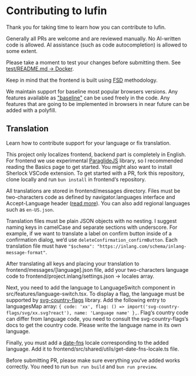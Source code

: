 # Contributing to lufin

Thank you for taking time to learn how you can contribute to lufin.

Generally all PRs are welcome and are reviewed manually. No AI-written code is allowed. AI assistance (such as code autocompletion) is allowed to some extent.

Please take a moment to test your changes before submitting them. See [test/README.md -> Docker](./test/README.md#docker).

Keep in mind that the frontend is built using [FSD](https://feature-sliced.design/) methodology.

We maintain support for baseline most popular browsers versions. Any features available as ["baseline"](https://web-platform-dx.github.io/web-features/) can be used freely in the code. Any features that are going to be implemented in browsers in near future can be added with a polyfill.

## Translation

Learn how to contribute support for your language or fix translation.

This project only localizes frontend, backend part is completely in English. For frontend we use experimental [ParaglideJS](https://inlang.com/m/gerre34r/library-inlang-paraglideJs) library, so I recommended reading the Basics page to get started. You might also want to install Sherlock VSCode extension. To get started with a PR, fork this repository, clone locally and run `bun install` in frontend‘s repository.

All translations are stored in frontend/messages directory. Files must be two-characters code as defined by navigator.languages interface and Accept-Language header ([read more](https://inlang.com/m/gerre34r/library-inlang-paraglideJs/strategy#preferredlanguage)). You can also add regional languages such as `en-US.json`.

Translation files must be plain JSON objects with no nesting. I suggest naming keys in camelCase and separate sections with underscore. For example, if we want to translate a label on confirm button inside of a confirmation dialog, we‘d use `deleteConfirmation_confirmButton`. Each translation file must have `"$schema": "https://inlang.com/schema/inlang-message-format"`.

After translating all keys and placing your translation to frontend/messages/\[language\].json file, add your two-characters language code to frontend/project.inlang/settings.json -> locales array.

Next, you need to add the language to LanguageSwitch component in src/features/language-switch.tsx. To display a flag, the language must be supported by [svg-country-flags](https://github.com/hampusborgos/country-flags/tree/main/svg) library. Add the following entry to languagesMap array: `{ code: 'xx', flag: () => import('svg-country-flags/svg/xx.svg?react'), name: 'Language name' },`. Flag‘s country code can differ from language code, you need to consult the svg-country-flags‘s docs to get the country code. Please write the language name in its own language.

Finally, you must add a [date-fns](https://date-fns.org/v4.1.0/docs/I18n) locale corresponding to the added language. Add it to frontend/src/shared/utils/get-date-fns-locale.ts file.

Before submitting PR, please make sure everything you‘ve added works correctly. You need to run `bun run build` and `bun run preview`.
